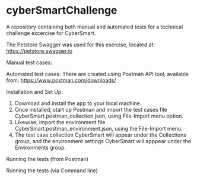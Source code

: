 # cyberSmartChallenge

A repository containing both manual and automated tests for a technical challenge excercise for CyberSmart.

The Petstore Swagger was used for this exercise, located at: https://petstore.swagger.io

Manual test cases:


Automated test cases:
There are created using Postman API tool, available from: https://www.postman.com/downloads/

Installation and Set Up:
1. Download and install the app to your local machine.
2. Once installed, start up Postman and import the test cases file CyberSmart.postman_collection.json, using File-Import menu option.
3. Likewise, import the environment file CyberSmart.postman_environment.json, using the File-Import menu.
4. The test case collection CyberSmart will appear under the Collections group, and the environment settings CyberSmart will apppear under the Environments group.


Running the tests (from Postman)





Running the tests (via Command line)
